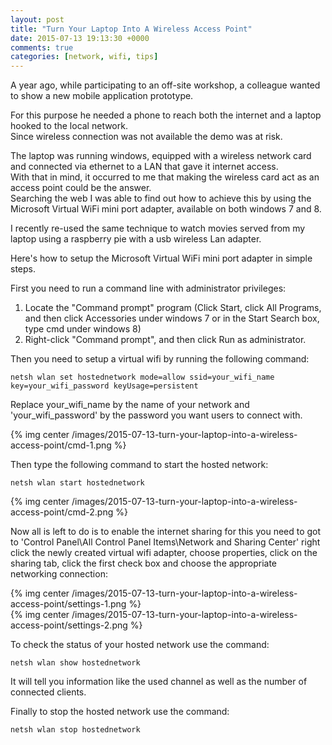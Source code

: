 ```yaml
---
layout: post
title: "Turn Your Laptop Into A Wireless Access Point"
date: 2015-07-13 19:13:30 +0000
comments: true
categories: [network, wifi, tips] 
---
```


A year ago, while participating to an off-site workshop, a colleague wanted to show a new mobile application prototype.  

For this purpose he needed a phone to reach both the internet and a laptop hooked to the local network.   
Since wireless connection was not available the demo was at risk.   
<!-- more -->
The laptop was running windows, equipped with a wireless network card and connected via ethernet to a LAN that gave it internet access.  
With that in mind, it occurred to me that making the wireless card act as an access point could be the answer.  
Searching the web I was able to find out how to achieve this by using the Microsoft Virtual WiFi mini port adapter, available on both windows 7 and 8.  

I recently re-used the same technique to watch movies served from my laptop using a raspberry pie with a usb wireless Lan adapter.  

Here's how to setup the Microsoft Virtual WiFi mini port adapter in simple steps.
  
First you need to run a command line with administrator privileges:
  
1. Locate the "Command prompt" program (Click Start, click All Programs, and then click Accessories under windows 7 or in the Start Search box, type cmd under windows 8)  
2. Right-click "Command prompt", and then click Run as administrator.

Then you need to setup a virtual wifi by running the following command:

`netsh wlan set hostednetwork mode=allow ssid=your_wifi_name key=your_wifi_password keyUsage=persistent`  

Replace your_wifi_name by the name of your network and 'your_wifi_password' by the password you want users to connect with.  

{% img center /images/2015-07-13-turn-your-laptop-into-a-wireless-access-point/cmd-1.png %}

Then type the following command to start the hosted network:
  
`netsh wlan start hostednetwork`

{% img center /images/2015-07-13-turn-your-laptop-into-a-wireless-access-point/cmd-2.png %}

Now all is left to do is to enable the internet sharing for this you need to got to 'Control Panel\All Control Panel Items\Network and Sharing Center' right click the newly created virtual wifi adapter, choose properties, click on the sharing tab, click the first check box and choose the appropriate networking connection:  

{% img center /images/2015-07-13-turn-your-laptop-into-a-wireless-access-point/settings-1.png %}  
{% img center /images/2015-07-13-turn-your-laptop-into-a-wireless-access-point/settings-2.png %}

To check the status of your hosted network use the command:

`netsh wlan show hostednetwork`

It will tell you information like the used channel as well as the number of connected clients.

Finally to stop the hosted network use the command:

`netsh wlan stop hostednetwork`

   
   

